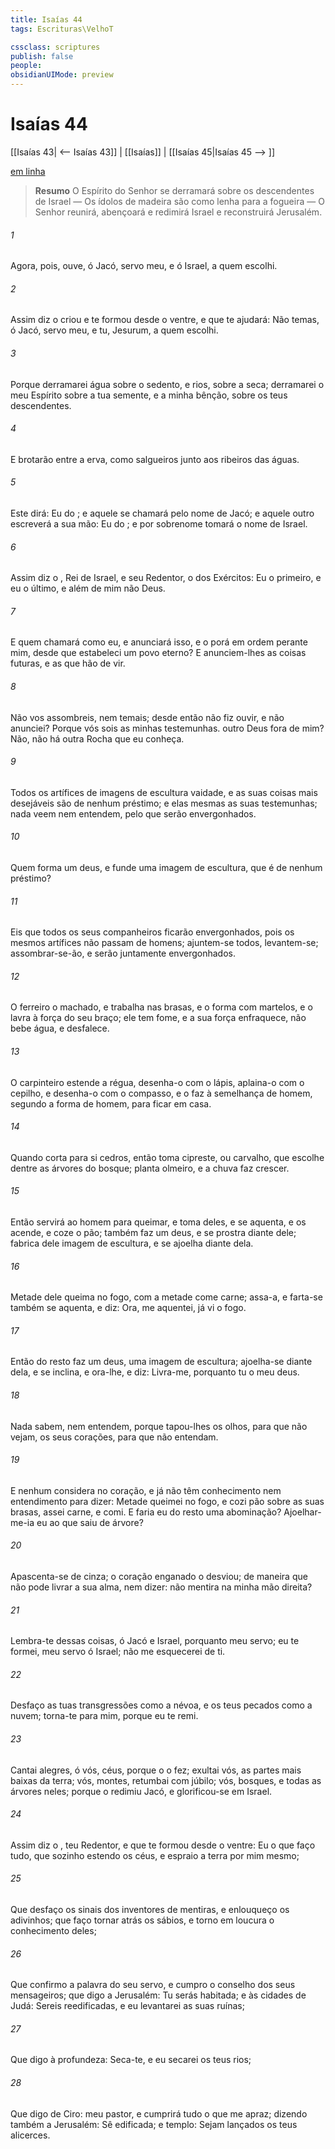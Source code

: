 ```yaml
---
title: Isaías 44
tags: Escrituras\VelhoT

cssclass: scriptures
publish: false
people:
obsidianUIMode: preview
---
```


# Isaías 44
[[Isaías 43| <-- Isaías 43]] | [[Isaías]] | [[Isaías 45|Isaías 45 --> ]]

[em linha](https://churchofjesuschrist.org/study/scriptures/ot/isa/44?lang=por)

> __Resumo__
O Espírito do Senhor se derramará sobre os descendentes de Israel — Os ídolos de madeira são como lenha para a fogueira — O Senhor reunirá, abençoará e redimirá Israel e reconstruirá Jerusalém.

###### 1 
Agora, pois, ouve, ó Jacó, servo meu, e  ó Israel, a quem escolhi.

###### 2 
Assim diz o   criou e te formou desde o ventre, e que te ajudará: Não temas, ó Jacó, servo meu, e tu, Jesurum, a quem escolhi.

###### 3 
Porque derramarei água sobre o sedento, e rios, sobre a  seca; derramarei o meu Espírito sobre a tua semente, e a minha bênção, sobre os teus descendentes.

###### 4 
E brotarão entre a erva, como salgueiros junto aos ribeiros das águas.

###### 5 
Este dirá: Eu  do ; e aquele se chamará pelo nome de Jacó; e aquele outro escreverá  a sua mão: Eu  do ; e por sobrenome tomará o nome de Israel.

###### 6 
Assim diz o , Rei de Israel, e seu Redentor, o  dos Exércitos: Eu  o primeiro, e eu  o último, e além de mim não  Deus.

###### 7 
E quem chamará como eu, e anunciará isso, e o porá em ordem perante mim, desde que estabeleci um povo eterno? E anunciem-lhes as coisas futuras, e as que  hão de vir.

###### 8 
Não vos assombreis, nem temais;  desde então não  fiz ouvir, e não anunciei? Porque vós sois as minhas testemunhas.  outro Deus fora de mim? Não, não há outra Rocha que eu conheça.

###### 9 
Todos os artífices de imagens de escultura  vaidade, e as suas coisas mais desejáveis são de nenhum préstimo; e elas mesmas  as suas testemunhas; nada veem nem entendem, pelo que serão envergonhados.

###### 10 
Quem forma um deus, e funde uma imagem de escultura, que é de nenhum préstimo?

###### 11 
Eis que todos os seus companheiros ficarão envergonhados, pois os mesmos artífices não passam de homens; ajuntem-se todos,  levantem-se; assombrar-se-ão, e serão juntamente envergonhados.

###### 12 
O ferreiro  o machado, e trabalha nas brasas, e o forma com martelos, e o lavra à força do seu braço; ele tem fome, e a sua força enfraquece,  não bebe água, e desfalece.

###### 13 
O carpinteiro estende a régua, desenha-o com o lápis, aplaina-o com o cepilho, e desenha-o com o compasso, e o faz à semelhança de  homem, segundo a forma de  homem, para ficar em casa.

###### 14 
Quando corta para si cedros, então toma  cipreste, ou  carvalho, que escolhe dentre as árvores do bosque; planta  olmeiro, e a chuva  faz crescer.

###### 15 
Então servirá ao homem para queimar, e toma deles, e se aquenta, e os acende, e coze o pão; também faz um deus, e se prostra diante dele;  fabrica dele  imagem de escultura, e se ajoelha diante dela.

###### 16 
Metade dele queima no fogo, com a  metade come carne; assa-a, e farta-se  também se aquenta, e diz: Ora,  me aquentei, já vi o fogo.

###### 17 
Então do resto faz um deus, uma imagem de escultura; ajoelha-se diante dela, e se inclina, e ora-lhe, e diz: Livra-me, porquanto tu  o meu deus.

###### 18 
Nada sabem, nem entendem, porque tapou-lhes os olhos, para que não vejam,  os seus corações, para que não entendam.

###### 19 
E nenhum  considera  no coração, e já não têm conhecimento nem entendimento para dizer: Metade queimei no fogo, e cozi pão sobre as suas brasas, assei  carne, e  comi. E faria eu do resto uma abominação? Ajoelhar-me-ia eu ao que saiu de  árvore?

###### 20 
Apascenta-se de cinza; o  coração enganado o desviou; de maneira que  não pode livrar a sua alma, nem dizer:  não  mentira na minha mão direita?

###### 21 
Lembra-te dessas coisas, ó Jacó e Israel, porquanto  meu servo; eu  te formei, meu servo  ó Israel; não me esquecerei de ti.

###### 22 
Desfaço as tuas transgressões como a névoa, e os teus pecados como a nuvem; torna-te para mim, porque eu te remi.

###### 23 
Cantai alegres, ó vós, céus, porque o  o fez; exultai vós, as partes mais baixas da terra; vós, montes, retumbai com júbilo;  vós, bosques, e todas as árvores  neles; porque o  redimiu Jacó, e glorificou-se em Israel.

###### 24 
Assim diz o , teu Redentor, e que te formou desde o ventre: Eu  o  que faço tudo, que sozinho estendo os céus, e espraio a terra por mim mesmo;

###### 25 
Que desfaço os sinais dos inventores de mentiras, e enlouqueço os adivinhos; que faço tornar atrás os sábios, e torno em loucura o conhecimento deles;

###### 26 
Que confirmo a palavra do seu servo, e cumpro o conselho dos seus mensageiros; que digo a Jerusalém: Tu serás habitada; e às cidades de Judá: Sereis reedificadas, e eu levantarei as suas ruínas;

###### 27 
Que digo à profundeza: Seca-te, e eu secarei os teus rios;

###### 28 
Que digo de Ciro:  meu pastor, e cumprirá tudo o que me apraz; dizendo também a Jerusalém: Sê edificada; e  templo: Sejam lançados os teus alicerces.

